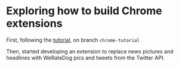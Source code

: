# Exploring how to build Chrome extensions

First, following the [tutorial](https://developer.chrome.com/docs/extensions/mv3/getstarted/), on branch `chrome-tutorial`

Then, started developing an extension to replace news pictures and headlines with WeRateDog pics and tweets from the Twitter API.
